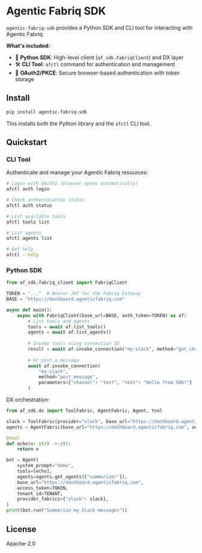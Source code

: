 # Agentic Fabriq SDK

`agentic-fabriq-sdk` provides a Python SDK and CLI tool for interacting with Agentic Fabriq.

**What's included:**
- 🐍 **Python SDK**: High-level client (`af_sdk.FabriqClient`) and DX layer
- 🛠️ **CLI Tool**: `afctl` command for authentication and management
- 🔐 **OAuth2/PKCE**: Secure browser-based authentication with token storage

## Install

```bash
pip install agentic-fabriq-sdk
```

This installs both the Python library and the `afctl` CLI tool.

## Quickstart

### CLI Tool

Authenticate and manage your Agentic Fabriq resources:

```bash
# Login with OAuth2 (browser opens automatically)
afctl auth login

# Check authentication status
afctl auth status

# List available tools
afctl tools list

# List agents
afctl agents list

# Get help
afctl --help
```

### Python SDK

```python
from af_sdk.fabriq_client import FabriqClient

TOKEN = "..."  # Bearer JWT for the Fabriq Gateway
BASE = "https://dashboard.agenticfabriq.com"

async def main():
    async with FabriqClient(base_url=BASE, auth_token=TOKEN) as af:
        # List tools and agents
        tools = await af.list_tools()
        agents = await af.list_agents()
        
        # Invoke tools using connection ID
        result = await af.invoke_connection("my-slack", method="get_channels")
        
        # Or post a message
        await af.invoke_connection(
            "my-slack",
            method="post_message",
            parameters={"channel": "test", "text": "Hello from SDK!"}
        )
```

DX orchestration:

```python
from af_sdk.dx import ToolFabric, AgentFabric, Agent, tool

slack = ToolFabric(provider="slack", base_url="https://dashboard.agenticfabriq.com", access_token=TOKEN, tenant_id=TENANT)
agents = AgentFabric(base_url="https://dashboard.agenticfabriq.com", access_token=TOKEN, tenant_id=TENANT)

@tool
def echo(x: str) -> str:
    return x

bot = Agent(
    system_prompt="demo",
    tools=[echo],
    agents=agents.get_agents(["summarizer"]),
    base_url="https://dashboard.agenticfabriq.com",
    access_token=TOKEN,
    tenant_id=TENANT,
    provider_fabrics={"slack": slack},
)
print(bot.run("Summarize my Slack messages"))
```

## License

Apache-2.0
